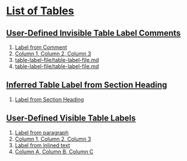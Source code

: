 # [List of Tables](#list-of-tables)

  
## [User-Defined Invisible Table Label Comments](#user-defined-invisible-table-label-comments)  
  
1.  [Label from Comment][1]
2.  [Column 1, Column 2, Column 3][2]  
1.  [table-label-file/table-label-file.md][3]
2.  [table-label-file/table-label-file.md][3]  
  
## [Inferred Table Label from Section Heading](#inferred-table-label-from-section-heading)  
  
1.  [Label from Section Heading][4]  
  
## [User-Defined Visible Table Labels](#user-defined-visible-table-labels)  
  
1.  [Label from paragraph][5]
2.  [Column 1, Column 2, Column 3][6]
3.  [Label from inlined text][7]
4.  [Column A, Column B, Column C][8]  


[1]: ./table-label-comment/table-label-comment.md#label-from-comment "Label from Comment"

[2]: ./table-label-comment/table-label-comment.md#column-1-column-2-column-3 "Column 1, Column 2, Column 3"

[3]: ./table-label-file/table-label-file.md "table-label-file/table-label-file.md"

[4]: ./table-label-heading/table-label-heading.md#label-from-section-heading "Label from Section Heading"

[5]: ./table-label-text/table-label-text.md#label-from-paragraph "Label from paragraph"

[6]: ./table-label-text/table-label-text.md#column-1-column-2-column-3 "Column 1, Column 2, Column 3"

[7]: ./table-label-text/table-label-text.md#label-from-inlined-text "Label from inlined text"

[8]: ./table-label-text/table-label-text.md#column-a-column-b-column-c "Column A, Column B, Column C"
